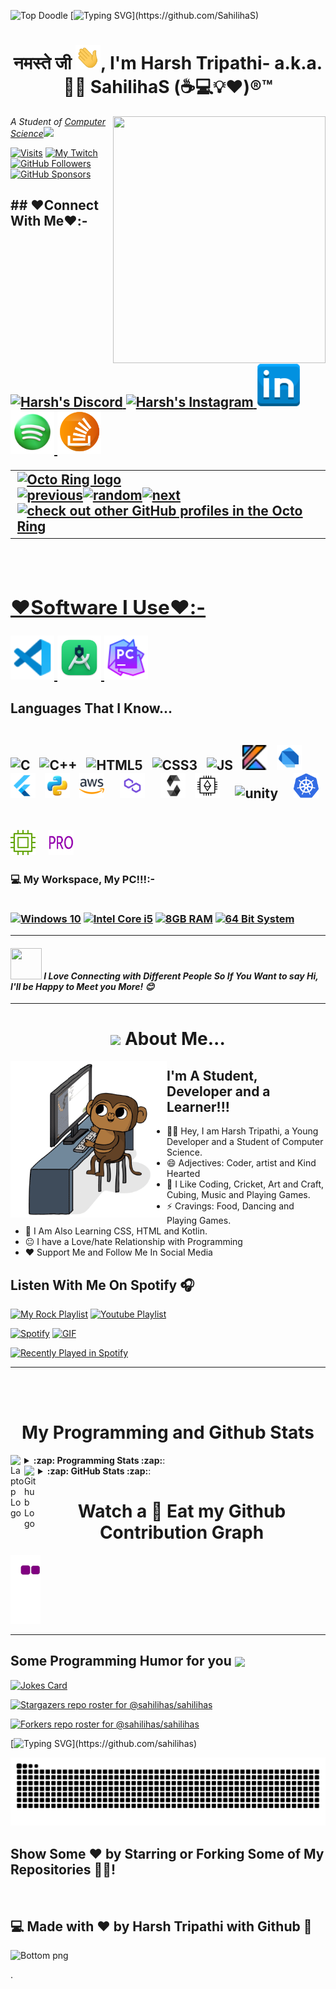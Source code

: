 ![Top Doodle](https://raw.githubusercontent.com/CodingAce123/CodingAce123/master/files/top.png)
[![Typing SVG](https://readme-typing-svg.herokuapp.com/?font=Righteous&color=016EEA&size=60&center=true&vCenter=true&width=900&height=100&lines=Hello+%F0%9F%91%8B+My+Name+is+Harsh.;I+Am+an+Android+Developer.;Feel+Free+to+Get+in+Touch.+%F0%9F%98%84;Nice+to+Meet+You!!!...)](https://github.com/SahilihaS)

<h1 align="center">नमस्ते जी <img src="https://raw.githubusercontent.com/ABSphreak/ABSphreak/master/gifs/Hi.gif" width="40px" />, I'm Harsh Tripathi- a.k.a. 👱🏼 SahilihaS (☕💻💡❤️)®™</h1>


<img align='right' src="https://media.giphy.com/media/M9gbBd9nbDrOTu1Mqx/giphy.gif" width="340" height="395">

*A Student of [Computer Science](https://whjr.co/5yrU7)*<img src="https://media.giphy.com/media/WUlplcMpOCEmTGBtBW/giphy.gif" width="40"> 
</em></p>

[![Visits](https://komarev.com/ghpvc/?username=SahilihaS&label=Github%20Profile%20Visits&color=f20707&logo=github&style=flat-square)](https://github.com/Sahilihas)
[![My Twitch](https://img.shields.io/twitch/status/harsh20devo?color=f70505&label=My%20Twitch&logo=twitch&style=flat-square)](https://www.twitch.tv/harsh20devo)
[![GitHub Followers](https://img.shields.io/github/followers/SahilihaS?label=Github%20Followers&logo=github&style=flat-square)](https://github.com/SahilihaS)
[![GitHub Sponsors](https://img.shields.io/github/sponsors/3kh0?label=Sponsors&logo=githubsponsors&style=flat-square)](https://github.com/SahilihaS)

<h2 align='left'>
   ## ❤️Connect With Me❤️:-<br/><br/>
  
<a href="https://discordapp.com/users/HydroxxZen#4189">
  <img alt="Harsh's Discord" height="70px" src="https://user-images.githubusercontent.com/85930567/175769817-444e4770-eb38-4714-bdce-43cf91ef56f4.png" />
</a> 
  <a href="https://instagram.com/hey_hashh">
  <img alt="Harsh's Instagram" height="70px" src="https://user-images.githubusercontent.com/85930567/175769762-aa808175-4426-428d-b383-8edd363c3573.png" />
</a> 
  <a href="https://www.linkedin.com/in/harsh-tripathi-997251239">
  <img alt="Harsh's Linkedin" height="70px" src="https://github.com/sahilihas/README/blob/main/icons8-linkedin-64.png" />
</a> 
  <a href="https://open.spotify.com/user/31ogot5a4oagyg33blndutqwfgli?si=L_UCqxx9R-uzJmfuQnSh3Q&utm">
  <img alt="Harsh's Spotify" height="70px" src="https://github.com/sahilihas/README/blob/main/icons8-spotify-94.png" />
</a>
  <a href="https://stackoverflow.com/users/22110547/harsh-tripathi">
  <img alt="Harsh's StackOverflow" height="70px" src="https://github.com/sahilihas/README/blob/main/stack-overflow.png">

<br>
  <table><tbody><tr><td><a href="https://octo-ring.com/"><img src="https://octo-ring.com/static/img/widget/top.png" width="99%" alt="Octo Ring logo" align="top"></a><br><a href="https://octo-ring.com/p/CodingAce123/prev"><img src="https://octo-ring.com/static/img/widget/prev.png" width="33%" alt="previous" align="top" title="previous profile"></a><a href="https://octo-ring.com/p/CodingAce123/random"><img src="https://octo-ring.com/static/img/widget/random.png" width="33%" alt="random" align="top" title="random profile"></a><a href="https://octo-ring.com/p/CodingAce123/next"><img src="https://octo-ring.com/static/img/widget/next.png" width="33%" alt="next" align="top" title="next profile"></a><br><a href="https://octo-ring.com/"><img src="https://octo-ring.com/static/img/widget/bottom.png" width="99%" alt="check out other GitHub profiles in the Octo Ring" align="top"></a></td></tr></tbody></table>
</br>  
  
  ## ❤️Software I Use❤️:-
  <a href="https://www.visualstudio.com">
 <img alt="Visual Studio" height="70px" src="https://github.com/sahilihas/README/blob/main/icons8-visual-studio-code-2019-48.png" />
</a> 
  <a href="https://www.androidstudio.com">
 <img alt="Android Studio" height="70px" src="https://github.com/sahilihas/README/blob/main/android%20studio.png" />
</a>
  <a href="https://www.PyCharm.com">
 <img alt="PyCharm" height="70px" src="https://github.com/sahilihas/README/blob/main/icons8-pycharm-64.png" />
</a>
  
</h2>

<h2 align='left'>

   Languages That I Know...<br/><br/>
  
  <img title="C" height="40px" src="https://img.icons8.com/color/240/000000/c-programming.png" /> &nbsp;
  <img title="C++" height="40px" src="https://img.icons8.com/color/240/000000/c-plus-plus-logo.png" /> &nbsp;
  <img title="HTML5" height="40px" src="https://img.icons8.com/color/48/000000/html-5.png"/> &nbsp;
  <img title="CSS3" height="40px" src="https://img.icons8.com/color/48/000000/css3.png"/> &nbsp;
  <img title="JS" height="40px" src="https://img.icons8.com/color/48/000000/css3.png"/> &nbsp;
  <img title="Kotlin" height="40px" src="https://github.com/sahilihas/README/blob/main/icons8-kotlin-a-cross-platform%2C-statically-typed%2C-general-purpose-programming-language-with-type-inference-24.png"/> &nbsp;
  <img title="Dart" height="40px" src="https://github.com/sahilihas/README/blob/main/icons8-dart-48.png"/> &nbsp;&nbsp;&nbsp;
  <img title="Flutter" height="40px" src="https://github.com/sahilihas/README/blob/main/icons8-flutter-48.png"/> &nbsp;
  <img title="Python" height="40px" src="https://github.com/sahilihas/README/blob/main/icons8-python-94.png"/> &nbsp;
  <img title="AWS" height="40px" src="https://github.com/sahilihas/README/blob/main/icons8-amazon-web-services-48.png"/> &nbsp;&nbsp;&nbsp;
  <img title="polygon" height="40px" src="https://raw.githubusercontent.com/devicons/devicon/master/icons/polygon/polygon-original.svg"/> &nbsp;&nbsp;&nbsp;
  <img title="Solidity" height="40px" src="https://github.com/sahilihas/README/blob/main/icons8-solidity-48.png"/> &nbsp;
  <img title="ETH" height="40px" src="https://github.com/sahilihas/README/blob/main/icons8-ehtereum-64.png"/> &nbsp;&nbsp;&nbsp;
  <img title="unity" height="40px" src="https://www.vectorlogo.zone/logos/unity3d/unity3d-icon.svg"/> &nbsp;&nbsp;&nbsp;
  <img title="Kubernetes" height="40px" src="https://raw.githubusercontent.com/devicons/devicon/master/icons/kubernetes/kubernetes-plain.svg"/> &nbsp;&nbsp;&nbsp;
  
  <a href='https://docs.github.com/en/developers'><img src='https://raw.githubusercontent.com/acervenky/animated-github-badges/master/assets/devbadge.gif' width='40' height='40'></a> <a href='https://github.com/pricing'><img src='https://raw.githubusercontent.com/acervenky/animated-github-badges/master/assets/pro.gif' width='40' height='40'></a> 

</h2>

<h3 align='left'>
  💻 My Workspace, My PC!!!:-<br/><br/>

  [![Windows 10](https://img.shields.io/badge/Windows%2010-%230078D6.svg?&style=flat-square&logo=windows&logoColor=white)](https://github.com/SahilihaS)
  [![Intel Core i5](https://img.shields.io/badge/Intel-Core%20i5%205th%20%20Gen-%230071C5.svg?&style=flat-square&logo=intel&logoColor=white)](https://github.com/SahilihaS)
  [![8GB RAM](https://img.shields.io/badge/RAM-8GB-%230071C5.svg?&style=flat-square&logoColor=white)](https://github.com/SahilihaS)
  [![64 Bit System](https://img.shields.io/badge/System%20Type-64%20Bit-%230071C5.svg?&style=flat-square)](https://github.com/SahilihaS)
</h3>

---

<h4 align="left"><img src="https://media.giphy.com/media/LnQjpWaON8nhr21vNW/giphy.gif" width="50
" height="50"> <em><b>I Love Connecting with Different People</b> So If You Want to say <b>Hi</b>, I'll be <b>Happy to Meet you More!</b> 😊</em></h4>

---
 
<h1 align="center"><img src="https://media.giphy.com/media/VgCDAzcKvsR6OM0uWg/giphy.gif" width="50"> About Me...</h1>

<img align="left" alt="GIF-1" width="250px" height="250px" src="https://github.com/keshavsingh4522/keshavsingh4522/blob/master/Assets/Monkey_Kid_Coding.gif" />


## I'm A Student, Developer and a Learner!!!
- 👱🏼 Hey, I am Harsh Tripathi, a Young Developer and a Student of Computer Science.
- 😄 Adjectives: Coder, artist and Kind Hearted
- 🌈 I Like Coding, Cricket, Art and Craft, Cubing, Music and Playing Games.
- ⚡ Cravings: Food, Dancing and Playing Games.
- 🌱 I Am Also Learning CSS, HTML and Kotlin.
- 😐 I have a Love/hate Relationship with Programming
- ❤️ Support Me and Follow Me In  Social Media

  
## Listen With Me On Spotify 🎧

[![My Rock Playlist](https://img.shields.io/badge/My%20Rock%20Music%20Playlist-%231DB954.svg?&style=flat-square&logo=spotify&logoColor=white)](https://open.spotify.com/playlist/3w9KxGaNLAzUCmBWylXRKJ)
[![Youtube Playlist](https://img.shields.io/badge/Youtube%20Songs%20Playlist-%231DB954.svg?&style=flat-square&logo=spotify&logoColor=white)](https://open.spotify.com/playlist/6WWwkb3SOn7umVjuBaqBnn)

[![Spotify](https://novatorem-weld-ten.vercel.app/api/spotify)](https://open.spotify.com/user/3rpxiap4czveo8clwzcqaf68e) [<img alt="GIF" height="130px" src="https://media.giphy.com/media/6iG7AvqmLXgTvay1dq/giphy.gif">](https://open.spotify.com/user/3rpxiap4czveo8clwzcqaf68e)

[![Recently Played in Spotify](https://spotify-recently-played-readme.vercel.app/api?user=3rpxiap4czveo8clwzcqaf68e)](https://github.com/CodingAce123)

---

<br />
<br />

<h1 align="center">My Programming and Github Stats</h1>

 <details> 
<summary> <img align="left" alt="Laptop Logo" width="22px" src="https://upload.wikimedia.org/wikipedia/commons/d/d7/Computer.svg"/> <b>:zap: Programming Stats :zap:</b>: </summary>
 <br>

<!--START_SECTION:waka-->
![Code Time](http://img.shields.io/badge/Code%20Time-40%20hrs%2059%20mins-blue)

![Lines of code](https://img.shields.io/badge/From%20Hello%20World%20I%27ve%20Written-9%20Thousand%20lines%20of%20code-blue)


📊 **This Week I Spent My Time On** 

```text
⌚︎ Time Zone: Asia/Kolkata

💬 Programming Languages: 
No Activity Tracked This Week

🔥 Editors: 
No Activity Tracked This Week

🐱‍💻 Projects: 
No Activity Tracked This Week

💻 Operating System: 
No Activity Tracked This Week

```
</details>

<details>
  <summary> <img align="left" alt="Github Logo" width="22px" src="https://cdn.jsdelivr.net/npm/simple-icons@5.11.0/icons/github.svg" /> <b>:zap: GitHub Stats :zap:</b>: </summary>
<br />
<div align="center">

<img src='http://github-profile-summary-cards.vercel.app/api/cards/profile-details?username=sahilihas&theme=ocean_dark'
align = "center" />

<img src ='http://github-profile-summary-cards.vercel.app/api/cards/repos-per-language?username=sahilihas&theme=ocean_dark' />

<img src = 'http://github-profile-summary-cards.vercel.app/api/cards/most-commit-language?username=sahilihas&theme=ocean_dark' />

<img src = 'http://github-profile-summary-cards.vercel.app/api/cards/stats?username=sahilihas&theme=ocean_dark' />

<img src = 'http://github-profile-summary-cards.vercel.app/api/cards/productive-time?username=sahilihas&theme=ocean_dark&utcOffset=8' />

<img src='https://github-readme-stats.vercel.app/api?username=sahilihas&show_icons=true&theme=radical&count_private=true&border_color=2e4058&line_height=40'  
align="left" />

<img src='https://github-readme-stats.vercel.app/api/top-langs/?username=sahilihas&theme=merko&langs_count=5&border_color=2e4058' />

[![trophy](https://github-profile-trophy.vercel.app/?username=sahilihas&theme=gruvbox&row=1&column=7)](https://github.com/sahilihas)

[![](https://github-readme-streak-stats.herokuapp.com/?user=sahilihas&theme=dark)](https://github.com/sahilihas)

<img src="[![Ashutosh's github activity graph](https://activity-graph.herokuapp.com/graph?username=sahilihas&theme=dracula)](https://github.com/sahilihas/github-readme-activity-graph)a&hide_border=true" width="100%">

</div>
</details>

<h1 align = 'Center'>Watch a 🐍 Eat my Github Contribution Graph</h1>

![Snake Gif](https://github.com/CodingAce123/CodingAce123/blob/output/github-contribution-grid-snake.gif)

---

## Some Programming Humor for you <img align ='center' src='https://media2.giphy.com/media/UQDSBzfyiBKvgFcSTw/giphy.gif?cid=ecf05e47p3cd513axbek3f56ti3jzizq8hincw20jauyyfyw&rid=giphy.gif' width = '32px'></h2>

[![Jokes Card](https://readme-jokes.vercel.app/api?theme=default)](https://github.com/sahilihas)

[![Stargazers repo roster for @sahilihas/sahilihas](https://reporoster.com/stars/dark/sahilihas/sahilihas)](https://github.com/sahilihas/sahilihas/stargazers)

[![Forkers repo roster for @sahilihas/sahilihas](https://reporoster.com/forks/dark/sahilihas/sahilihas)](https://github.com/sahilihas/sahilihas/network/members)

[![Typing SVG](https://readme-typing-svg.herokuapp.com/?font=Righteous&color=016EEA&size=60&center=true&vCenter=true&width=900&height=100&lines=Thanks+For+Visiting+My+Profile!!.;Visit+Again!...)](https://github.com/sahilihas)

![Snake animation](https://github.com/sahilihas/README/blob/main/.github/workflows/github-contribution-grid-snake.svg)

## Show Some ❤️ by Starring or Forking Some of My Repositories 🙏🙏!

<br>

## 💻 Made with ❤️ by **Harsh Tripathi** with **Github** 🙏
![Bottom png](https://github.com/CodingAce123/CodingAce123/blob/master/files/bottom.png)
</details>.

